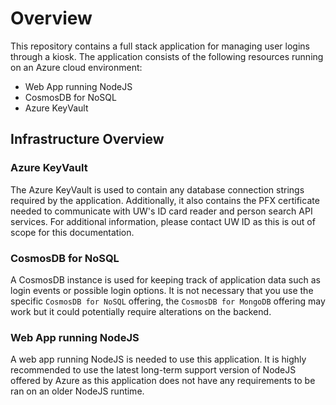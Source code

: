 # Overview
This repository contains a full stack application for managing user logins through a kiosk. The 
application consists of the following resources running on an Azure cloud environment:
- Web App running NodeJS
- CosmosDB for NoSQL
- Azure KeyVault

## Infrastructure Overview
### Azure KeyVault
The Azure KeyVault is used to contain any database connection strings required by the application.
Additionally, it also contains the PFX certificate needed to communicate with UW's ID card
reader and person search API services. For additional information, please contact UW ID
as this is out of scope for this documentation.

### CosmosDB for NoSQL
A CosmosDB instance is used for keeping track of application data such as login events
or possible login options. It is not necessary that you use the specific `CosmosDB for NoSQL`
offering, the `CosmosDB for MongoDB` offering may work but it could potentially require 
alterations on the backend.

### Web App running NodeJS
A web app running NodeJS is needed to use this application. It is highly recommended to use
the latest long-term support version of NodeJS offered by Azure as this application does not
have any requirements to be ran on an older NodeJS runtime.